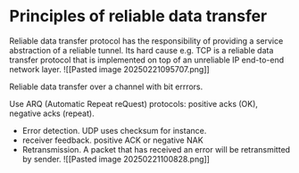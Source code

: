 ```table-of-contents
```
# Principles of reliable data transfer
Reliable data transfer protocol has the responsibility of providing a service abstraction of a reliable tunnel. Its hard cause e.g. TCP is a reliable data transfer protocol that is implemented on top of an unreliable IP end-to-end network layer.
![[Pasted image 20250221095707.png]]

Reliable data transfer over a channel with bit errrors.

Use ARQ (Automatic Repeat reQuest) protocols: positive acks (OK), negative acks (repeat).
- Error detection. UDP uses checksum for instance. 
- receiver feedback. positive ACK or  negative NAK
- Retransmission. A packet that has received an error will be retransmitted by sender.
![[Pasted image 20250221100828.png]]